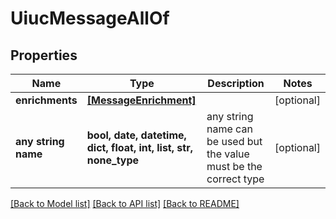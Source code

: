 # UiucMessageAllOf


## Properties
Name | Type | Description | Notes
------------ | ------------- | ------------- | -------------
**enrichments** | [**[MessageEnrichment]**](MessageEnrichment.md) |  | [optional] 
**any string name** | **bool, date, datetime, dict, float, int, list, str, none_type** | any string name can be used but the value must be the correct type | [optional]

[[Back to Model list]](../README.md#documentation-for-models) [[Back to API list]](../README.md#documentation-for-api-endpoints) [[Back to README]](../README.md)


